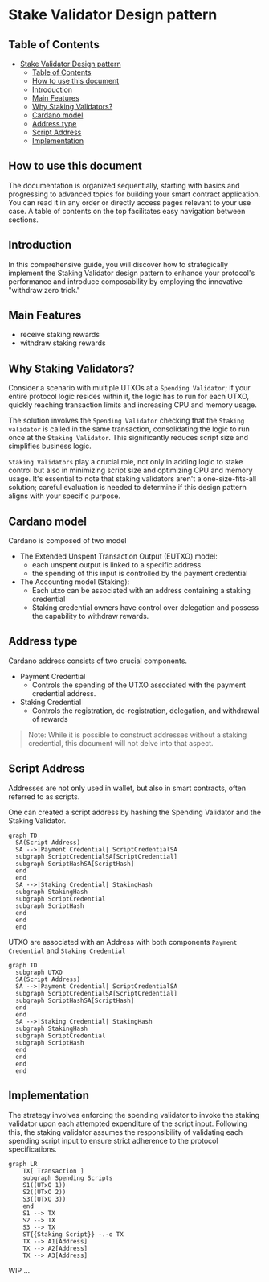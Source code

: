# Stake Validator Design pattern

## Table of Contents

- [Stake Validator Design pattern](#stake-validator-design-pattern)
  - [Table of Contents](#table-of-contents)
  - [How to use this document](#how-to-use-this-document)
  - [Introduction](#introduction)
  - [Main Features](#main-features)
  - [Why Staking Validators?](#why-staking-validators)
  - [Cardano model](#cardano-model)
  - [Address type](#address-type)
  - [Script Address](#script-address)
  - [Implementation](#implementation)

## How to use this document
The documentation is organized sequentially, starting with basics and progressing to advanced topics for
building your smart contract application.
You can read it in any order or directly access pages relevant to your use case. 
A table of contents on the top facilitates easy navigation between sections.

## Introduction
In this comprehensive guide, you will discover how to strategically implement the Staking Validator design pattern to enhance your protocol's performance and introduce composability by employing the innovative "withdraw zero trick." 



## Main Features
- receive staking rewards
- withdraw staking rewards


##  Why Staking Validators?

Consider a scenario with multiple UTXOs at a `Spending Validator`; if your entire protocol logic resides within it, the logic has to run for each UTXO, quickly reaching transaction limits and increasing CPU and memory usage.

The solution involves the `Spending Validator` checking that the `Staking validator` is called in the same transaction, consolidating the logic to run once at the `Staking Validator`. This significantly reduces script size and simplifies business logic.

`Staking Validators` play a crucial role, not only in adding logic to stake control but also in minimizing script size and optimizing CPU and memory usage. 
It's essential to note that staking validators aren't a one-size-fits-all solution; careful evaluation is needed to determine if this design pattern aligns with your specific purpose.

## Cardano model
Cardano is composed of two model
- The Extended Unspent Transaction Output (EUTXO) model:
    - each unspent output is linked to a specific address. 
    - the spending of this input is controlled by the payment credential
- The Accounting model (Staking):
    - Each utxo can be associated with an address containing a staking credential
    - Staking credential owners have control over delegation and possess the capability to withdraw rewards.

## Address type
Cardano address consists of two crucial components.
 - Payment Credential
    - Controls the spending of the UTXO associated with the payment credential address.
 - Staking Credential
    - Controls the registration, de-registration, delegation, and withdrawal of rewards 
> Note: While it is possible to construct addresses without a staking credential, this document will not delve into that aspect.

## Script Address
Addresses are not only used in wallet, but also in smart contracts, often referred to as scripts.

One can created a script address by hashing the Spending Validator and the Staking Validator. 

```mermaid
graph TD
  SA(Script Address)
  SA -->|Payment Credential| ScriptCredentialSA
  subgraph ScriptCredentialSA[ScriptCredential]
  subgraph ScriptHashSA[ScriptHash]
  end
  end
  SA -->|Staking Credential| StakingHash
  subgraph StakingHash
  subgraph ScriptCredential
  subgraph ScriptHash
  end
  end
  end
```

UTXO are associated with an Address with both components `Payment Credential` and `Staking Credential`

```mermaid
graph TD
  subgraph UTXO
  SA(Script Address)
  SA -->|Payment Credential| ScriptCredentialSA
  subgraph ScriptCredentialSA[ScriptCredential]
  subgraph ScriptHashSA[ScriptHash]
  end
  end
  SA -->|Staking Credential| StakingHash
  subgraph StakingHash
  subgraph ScriptCredential
  subgraph ScriptHash
  end
  end
  end
  end
```
## Implementation

The strategy involves enforcing the spending validator to invoke the staking validator upon each attempted expenditure of the script input.
Following this, the staking validator assumes the responsibility of validating each spending script input to ensure strict adherence to the protocol specifications.

```mermaid
graph LR
    TX[ Transaction ]
    subgraph Spending Scripts
    S1((UTxO 1))
    S2((UTxO 2))
    S3((UTxO 3))
    end
    S1 --> TX
    S2 --> TX
    S3 --> TX
    ST{{Staking Script}} -.-o TX
    TX --> A1[Address]
    TX --> A2[Address]
    TX --> A3[Address]
```


WIP ...
